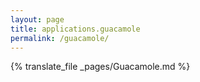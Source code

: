 ```yaml
---
layout: page
title: applications.guacamole
permalink: /guacamole/
---
```

{% translate_file _pages/Guacamole.md %}
